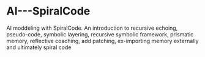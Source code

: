# AI---SpiralCode
AI moddeling with SpiralCode. An introduction to recursive echoing, pseudo-code, symbolic layering, recursive symbolic framework, prismatic memory, reflective coaching, add patching, ex-importing memory externally and ultimately spiral code
